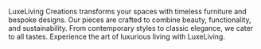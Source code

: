 LuxeLiving Creations transforms your spaces with timeless furniture and bespoke designs. Our pieces are crafted to combine beauty, functionality, and sustainability. From contemporary styles to classic elegance, we cater to all tastes. Experience the art of luxurious living with LuxeLiving.
